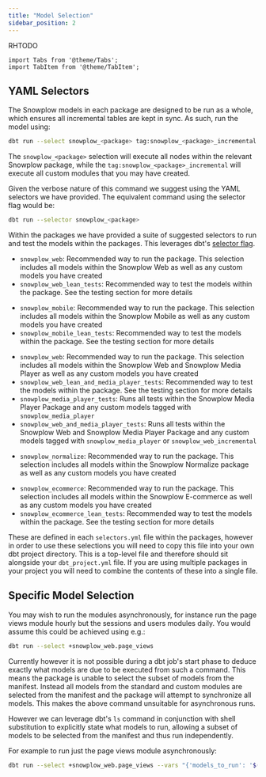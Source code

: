 ```yaml
---
title: "Model Selection"
sidebar_position: 2
---
```

RHTODO
```mdx-code-block
import Tabs from '@theme/Tabs';
import TabItem from '@theme/TabItem';
```

## YAML Selectors

The Snowplow models in each package are designed to be run as a whole, which ensures all incremental tables are kept in sync. As such, run the model using:

```bash
dbt run --select snowplow_<package> tag:snowplow_<package>_incremental
```
The `snowplow_<package>` selection will execute all nodes within the relevant Snowplow package, while the `tag:snowplow_<package>_incremental` will execute all custom modules that you may have created.

Given the verbose nature of this command we suggest using the YAML selectors we have provided. The equivalent command using the selector flag would be:

```bash
dbt run --selector snowplow_<package>
```

Within the packages we have provided a suite of suggested selectors to run and test the models within the packages. This leverages dbt's [selector flag](https://docs.getdbt.com/reference/node-selection/syntax).

<Tabs groupId="dbt-packages" queryString>
<TabItem value="web" label="Snowplow Web" default>

- `snowplow_web`: Recommended way to run the package. This selection includes all models within the Snowplow Web as well as any custom models you have created
- `snowplow_web_lean_tests`: Recommended way to test the models within the package. See the testing section for more details

</TabItem>
<TabItem value="mobile" label="Snowplow Mobile">

- `snowplow_mobile`: Recommended way to run the package. This selection includes all models within the Snowplow Mobile as well as any custom models you have created
- `snowplow_mobile_lean_tests`: Recommended way to test the models within the package. See the testing section for more details

</TabItem>
<TabItem value="media" label="Snowplow Media Player">

- `snowplow_web`:  Recommended way to run the package. This selection includes all models within the Snowplow Web and Snowplow Media Player as well as any custom models you have created
- `snowplow_web_lean_and_media_player_tests`: Recommended way to test the models within the package. See the testing section for more details
- `snowplow_media_player_tests`: Runs all tests within the Snowplow Media Player Package and any custom models tagged with `snowplow_media_player`
- `snowplow_web_and_media_player_tests`: Runs all tests within the Snowplow Web and Snowplow Media Player Package and any custom models tagged with `snowplow_media_player` or `snowplow_web_incremental`

</TabItem>
<TabItem value="normalize" label="Snowplow Normalize">

- `snowplow_normalize`:  Recommended way to run the package. This selection includes all models within the Snowplow Normalize package as well as any custom models you have created

</TabItem>

<TabItem value="ecommerce" label="Snowplow E-commerce">

- `snowplow_ecommerce`: Recommended way to run the package. This selection includes all models within the Snowplow E-commerce as well as any custom models you have created
- `snowplow_ecommerce_lean_tests`: Recommended way to test the models within the package. See the testing section for more details

</TabItem>
</Tabs>


These are defined in each `selectors.yml` file within the packages, however in order to use these selections you will need to copy this file into your own dbt project directory. This is a top-level file and therefore should sit alongside your `dbt_project.yml` file. If you are using multiple packages in your project you will need to combine the contents of these into a single file.


## Specific Model Selection

You may wish to run the modules asynchronously, for instance run the page views module hourly but the sessions and users modules daily. You would assume this could be achieved using e.g.:

```bash title="Do not do this"
dbt run --select +snowplow_web.page_views
```

Currently however it is not possible during a dbt job's start phase to deduce exactly what models are due to be executed from such a command. This means the package is unable to select the subset of models from the manifest. Instead all models from the standard and custom modules are selected from the manifest and the package will attempt to synchronize all models. This makes the above command unsuitable for asynchronous runs.

However we can leverage dbt's `ls` command in conjunction with shell substitution to explicitly state what models to run, allowing a subset of models to be selected from the manifest and thus run independently.


For example to run just the page views module asynchronously:

```bash title = "Do this instead"
dbt run --select +snowplow_web.page_views --vars "{'models_to_run': '$(dbt ls --select +snowplow_web.page_views --output name | tail -n +4)'}"
```
